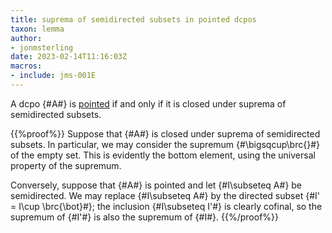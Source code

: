 ```yaml
---
title: suprema of semidirected subsets in pointed dcpos
taxon: lemma
author:
- jonmsterling
date: 2023-02-14T11:16:03Z
macros:
- include: jms-001E
---
```


A dcpo {#A#} is [pointed](jms-001S) if and only if it is closed under suprema of semidirected subsets.

{{%proof%}}
Suppose that {#A#} is closed under suprema of semidirected subsets. In particular, we may consider the supremum {#\bigsqcup\brc{}#} of the empty set. This is evidently the bottom element, using the universal property of the supremum.

Conversely, suppose that {#A#} is pointed and let {#I\subseteq A#} be semidirected. We may replace {#I\subseteq A#} by the directed subset {#I' = I\cup \brc{\bot}#}; the inclusion {#I\subseteq I'#} is clearly cofinal, so the supremum of {#I'#} is also the supremum of {#I#}.
{{%/proof%}}
